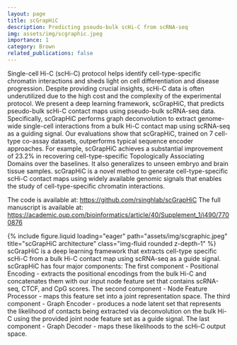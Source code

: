 ```yaml
---
layout: page
title: scGrapHiC
description: Predicting pseudo-bulk scHi-C from scRNA-seq
img: assets/img/scgraphic.jpeg
importance: 1
category: Brown
related_publications: false
---
```


Single-cell Hi-C (scHi-C) protocol helps identify cell-type-specific chromatin interactions and sheds light on cell differentiation and disease progression. Despite providing crucial insights, scHi-C data is often underutilized due to the high cost and the complexity of the experimental protocol. We present a deep learning framework, scGrapHiC, that predicts pseudo-bulk scHi-C contact maps using pseudo-bulk scRNA-seq data. Specifically, scGrapHiC performs graph deconvolution to extract genome-wide single-cell interactions from a bulk Hi-C contact map using scRNA-seq as a guiding signal. Our evaluations show that scGrapHiC, trained on 7 cell-type co-assay datasets, outperforms typical sequence encoder approaches. For example, scGrapHiC achieves a substantial improvement of $23.2\%$ in recovering cell-type-specific Topologically Associating Domains over the baselines. It also generalizes to unseen embryo and brain tissue samples. scGrapHiC is a novel method to generate cell-type-specific scHi-C contact maps using widely available genomic signals that enables the study of cell-type-specific chromatin interactions.

The code is available at: https://github.com/rsinghlab/scGrapHiC
The full manuscript is available at: https://academic.oup.com/bioinformatics/article/40/Supplement_1/i490/7700876

<div class="row">
    <div class="col-sm mt-3 mt-md-0">
        {% include figure.liquid loading="eager" path="assets/img/scgraphic.jpeg" title="scGrapHiC architecture" class="img-fluid rounded z-depth-1" %}
    </div>
</div>
<div class="caption">
    scGrapHiC is a deep learning framework that extracts cell-type specific scHi-C from a bulk Hi-C contact map using scRNA-seq as a guide signal. scGrapHiC has four major components: The first component - Positional Encoding - extracts the positional encodings from the bulk Hi-C and concatenates them with our input node feature set that contains scRNA-seq, CTCF, and CpG scores. The second component - Node Feature Processor - maps this feature set into a joint representation space. The third component - Graph Encoder - produces a node latent set that represents the likelihood of contacts being extracted via deconvolution on the bulk Hi-C using the provided joint node feature set as a guide signal. The last component - Graph Decoder - maps these likelihoods to the scHi-C output space.
</div>
